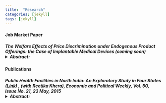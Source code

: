 ```yaml
---
title:  "Research"
categories: [jekyll]
tags: [jekyll]
---
```









<!---

<h3 id="job-market-paper">Job Market Paper</h3>
<ul>
  <h4><b>Title of Paper</b>
(<a href=" target="_blank"><em>Draft</em></a>)(<a href="" target="_blank"><em>Slides</em></a>)</h4>
<details><summary>Abstract:</summary><p><font size="2">Abstract here</details>
</ul>
\

<!---

<h3 id="job-market-paper">Job Market Paper</h3>
<ul>
  <h4><b>The welfare effects of price discrimination when product offerings are endogenous; the case of Implantable Medical Devices</b> (coming soon) 
<ul>
-->

 <h4 id="jmp">Job Market Paper</h4>
  <h5><b>The Welfare Effects of Price Discrimination under Endogenous Product Offerings: the Case of Implantable Medical Devices</b> (<em>coming soon</em>)
<details><summary>Abstract:</summary><p><font size="2">The lack of price transparency in the medical device industry causes a large variation  in prices paid for the same product between hospitals. In this paper, I use the context of a type of implantable medical device known as Implantable Cardioverter Defibrillators (ICDs) to analyze the welfare effects of market segmentation, or third-degree price discrimination, when manufacturers' product offerings are endogenous. My results show that when manufacturers are not allowed to third degree price discriminate, prices are higher on average, as manufacturers tend to price products to their inelastic markets. However, they indirectly price discriminate by delaying the exit of some of their older, cheaper products. As a result of 1) increased product variety and 2) the competition effect of a rival's additional product, hospital surplus under uniform pricing can increase by up to 3.4% relative to the price discrimination case. This, however, comes at a cost to patients; the purchase of ICDs equipped with a superior technology drops by up to 26.3%. </font></p></details>
    

  
  
 <h4 id="publications">Publications</h4>
  <h5><b>Public Health Facilities in North India: An Exploratory Study in Four States</b> (<a href="/files/epw_paper.pdf" target="_blank"><em>Link</em></a>) , (with <em>Reetika Khera</em>),  
<em>Economic and Political Weekly, Vol. 50, Issue No. 21, 23 May, 2015</em>
<details><summary>Abstract:</summary><p><font size="2">Following the introduction of universal access to free medicines
and diagnostics at public health facilities in Rajasthan during 2011–13, we revisited the facilities surveyed by Banerjee et al (2004), and present the changes over the last decade. We find substantial improvement in infrastructure and the patient utilisation rate, but abysmally low utilisation of facilities primarily due to high absenteeism. We also present
findings from fieldwork in Himachal Pradesh, Bihar and Jharkhand to bring out striking contrasts among these four northern states.</font></p></details>
